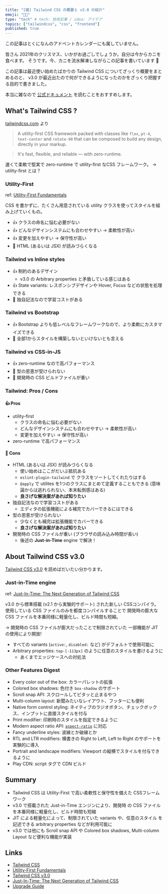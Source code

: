 ```yaml
---
title: "[雑] Tailwind CSS の概要と v3.0 の紹介"
emoji: "🎅🏻"
type: "tech" # tech: 技術記事 / idea: アイデア
topics: ["tailwindcss", "css", "frontend"]
published: true
---
```


この記事はとくになんのアドベントカレンダーにも属していません。

皆さん 2021年のクリスマス、いかがお過ごしでしょうか。自分は今からカニを食べます。
そうです。今、カニを流水解凍しながらこの記事を書いています 🦀

この記事は最近使い始めたばかりの Tailwind CSS についてざっくり概要をまとめるのと、 v3.0 が最近出たので何ができるようになったのかをざっくり把握する目的で書きました。

本当に雑なので [公式ドキュメント](https://tailwindcss.com) を読むことをおすすめします。

## What's Tailwind CSS ?
[tailwindcss.com](https://tailwindcss.com) より
> A utility-first CSS framework packed with classes like `flex`, `pt-4`, `text-center` and `rotate-90` that can be composed to build any design, directly in your markup.

> It's fast, flexible, and reliable — with zero-runtime.

速くて柔軟で堅実で zero-runtime で utility-first なCSS フレームワーク。
→ utility-first とは？

### Utility-First
ref: [Utility-First Fundamentals](https://tailwindcss.com/docs/utility-first)

CSS を書かずに、たくさん用意されている utility クラスを使ってスタイルを組み上げていくもの。

- 👍 クラスの命名に悩む必要がない
- 👍 どんなデザインシステムにも合わせやすい → 柔軟性が高い
- 👍 変更を加えやすい → 保守性が高い
- 🤔 HTML (あるいは JSX) が読みづらくなる

### Tailwind vs Inline styles
- 👍 制約のあるデザイン
  - v3.0 の Arbitrary properties と矛盾している感じはある
- 👍 State variants: レスポンシブデザインや Hover, Focus などの状態を処理できる
- 🤔 独自記法なので学習コストがある

### Tailwind vs Bootstrap
- 👍 Bootstrap よりも低レベルなフレームワークなので、より柔軟にカスタマイズできる
- 🤔 全部1からスタイルを構築しないといけないとも言える

### Tailwind vs CSS-in-JS
- 👍 zero-runtime なので高パフォーマンス
- 🤔 型の恩恵が受けられない
- 🤔 開発時の CSS ビルドファイルが重い

### Tailwind: Pros / Cons
#### 👍 Pros
- utility-first
  - クラスの命名に悩む必要がない
  - どんなデザインシステムにも合わせやすい → 柔軟性が高い
  - 変更を加えやすい → 保守性が高い
- zero-runtime で高パフォーマンス

#### 🤔 Cons
- HTML (あるいは JSX) が読みづらくなる
  - 使い始めはここがだいぶ抵抗ある
  - `eslint-plugin-tailwind` で クラスをソートしてくれたりはする
  - `@apply` で utilites を1つのクラスにまとめて定義することもできる (意味論からは逃れられない、本末転倒感はある)
  - **良さげな解決案があれば知りたい**
- 独自記法なので学習コストがある
  - エディタの拡張機能による補完でカバーできるにはできる
- 型の恩恵が受けられない
  - 少なくとも補完は拡張機能でカバーできる
  - **良さげな解決案があれば知りたい**
- 開発時の CSS ファイルが重い (ブラウザの読み込み時間が長い)
  - 後述の **Just-in-Time** engine で解決！


## About Tailwind CSS v3.0
[Tailwind CSS v3.0](https://tailwindcss.com/blog/tailwindcss-v3) を読めばだいたい分かります。

### Just-in-Time engine
ref: [Just-In-Time: The Next Generation of Tailwind CSS](https://tailwindcss.com/blog/just-in-time-the-next-generation-of-tailwind-css)

v3.0 から標準搭載 (v2.1 から実験的サポート) された新しい CSSコンパイラ。
使用している CSS ファイルのみを都度コンパイルすることで 開発時の膨大な CSS ファイルを本番同様に軽量化し、ビルド時間も短縮。

→ 開発時の CSS ファイルが膨大だったことで制限されていた 一部機能が JIT の使用により開放!
- すべての variants (`active:`, `disabled:` など) がデフォルトで使用可能に
- Arbitrary properties: `top-[-113px]` のように任意のスタイルを書けるように
  - あくまでエッジケースへの対処法

### Other Features Digest
- Every color out of the box: カラーパレットの拡張
- Colored box shadows: 色付き `box-shadow` のサポート
- Scroll snap API: スクロールしてピタッと止まるやつ
- Multi-column layout: 新聞みたいなレイアウト、フッターにも便利
- Native form control styling: ネイティブのラジオボタン、チェックボックス、インプットに直接スタイルを付与
- Print modifier: 印刷時のスタイルを指定できるように
- Modern aspect ratio API: [`aspect-ratio`](https://developer.mozilla.org/ja/docs/Web/CSS/aspect-ratio) に対応
- Fancy underline styles: 波線とか破線とか
- RTL and LTR modifiers: 横書きの Right to Left, Left to Right のサポートを実験的に導入
- Portrait and landscape modifiers: Viewport の縦横でスタイルを付与できるように
- Play CDN: script タグで CDN ビルド


## Summary
- Tailwind CSS は Utility-First で高い柔軟性と保守性を備えた CSSフレームワーク
- v3.0 で搭載された Just-in-Time エンジンにより、開発時 の CSS ファイルを本番同様に軽量化し、ビルド時間も短縮
- JIT による軽量化によって、制限されていた variants や、任意のスタイル を記述できる arbitrary properties などが利用可能に
- v3.0 では他にも Scroll snap API や Colored box shadows, Multi-column Layout など便利な機能が実装


## Links
- [Tailwind CSS](https://tailwindcss.com/)
- [Utility-First Fundamentals](https://tailwindcss.com/docs/utility-first)
- [Tailwind CSS v3.0](https://tailwindcss.com/blog/tailwindcss-v3)
- [Just-In-Time: The Next Generation of Tailwind CSS](https://tailwindcss.com/blog/just-in-time-the-next-generation-of-tailwind-css)
- [Upgrade Guide](https://tailwindcss.com/docs/upgrade-guide)
